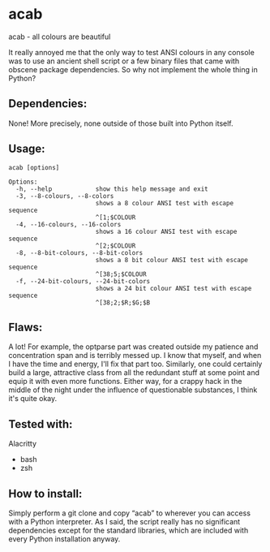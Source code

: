 # acab
acab - all colours are beautiful

It really annoyed me that the only way to test ANSI colours in any console was to use an ancient shell script or a few binary files that came with obscene package dependencies.
So why not implement the whole thing in Python?


## Dependencies:
None! More precisely, none outside of those built into Python itself. 


## Usage:
```
acab [options]

Options:
  -h, --help            show this help message and exit
  -3, --8-colours, --8-colors
                        shows a 8 colour ANSI test with escape sequence
                        ^[1;$COLOUR
  -4, --16-colours, --16-colors
                        shows a 16 colour ANSI test with escape sequence
                        ^[2;$COLOUR
  -8, --8-bit-colours, --8-bit-colors
                        shows a 8 bit colour ANSI test with escape sequence
                        ^[38;5;$COLOUR
  -f, --24-bit-colours, --24-bit-colors
                        shows a 24 bit colour ANSI test with escape sequence
                        ^[38;2;$R;$G;$B
```


## Flaws:
A lot! For example, the optparse part was created outside my patience and concentration span and is terribly messed up. I know that myself, and when I have the time and energy, I'll fix that part too.
Similarly, one could certainly build a large, attractive class from all the redundant stuff at some point and equip it with even more functions.
Either way, for a crappy hack in the middle of the night under the influence of questionable substances, I think it's quite okay.


## Tested with:
Alacritty
 - bash
 - zsh 


## How to install:
Simply perform a git clone and copy “acab” to wherever you can access with a Python interpreter. 
As I said, the script really has no significant dependencies except for the standard libraries, which are included with every Python installation anyway.
